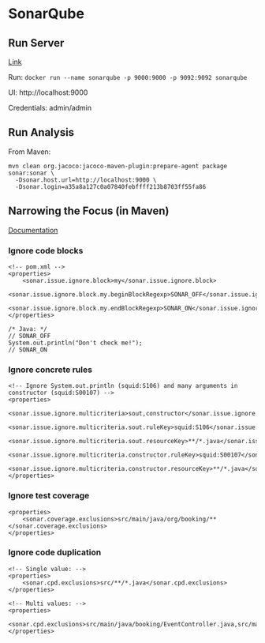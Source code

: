 # SonarQube

## Run Server
[Link](https://store.docker.com/images/sonarqube)

Run: `docker run --name sonarqube -p 9000:9000 -p 9092:9092 sonarqube`

UI: http://localhost:9000

Credentials: admin/admin

## Run Analysis
From Maven:

```
mvn clean org.jacoco:jacoco-maven-plugin:prepare-agent package sonar:sonar \
  -Dsonar.host.url=http://localhost:9000 \
  -Dsonar.login=a35a8a127c0a07840febffff213b8703ff55fa86
```

## Narrowing the Focus (in Maven)
[Documentation](https://docs.sonarqube.org/display/SONAR/Narrowing+the+Focus)
### Ignore code blocks
```
<!-- pom.xml -->
<properties>
    <sonar.issue.ignore.block>my</sonar.issue.ignore.block>
    <sonar.issue.ignore.block.my.beginBlockRegexp>SONAR_OFF</sonar.issue.ignore.block.my.beginBlockRegexp>
    <sonar.issue.ignore.block.my.endBlockRegexp>SONAR_ON</sonar.issue.ignore.block.my.endBlockRegexp>
</properties>

/* Java: */
// SONAR_OFF
System.out.println("Don't check me!");
// SONAR_ON
```
### Ignore concrete rules
```
<!-- Ignore System.out.println (squid:S106) and many arguments in constructor (squid:S00107) -->
<properties>
    <sonar.issue.ignore.multicriteria>sout,constructor</sonar.issue.ignore.multicriteria>
    <sonar.issue.ignore.multicriteria.sout.ruleKey>squid:S106</sonar.issue.ignore.multicriteria.sout.ruleKey>
    <sonar.issue.ignore.multicriteria.sout.resourceKey>**/*.java</sonar.issue.ignore.multicriteria.sout.resourceKey>
    <sonar.issue.ignore.multicriteria.constructor.ruleKey>squid:S00107</sonar.issue.ignore.multicriteria.constructor.ruleKey>
    <sonar.issue.ignore.multicriteria.constructor.resourceKey>**/*.java</sonar.issue.ignore.multicriteria.constructor.resourceKey>
</properties>
```
### Ignore test coverage
```
<properties>
    <sonar.coverage.exclusions>src/main/java/org/booking/**</sonar.coverage.exclusions>
</properties>
```
### Ignore code duplication
```
<!-- Single value: -->
<properties>
    <sonar.cpd.exclusions>src/**/*.java</sonar.cpd.exclusions>
</properties>

<!-- Multi values: -->
<properties>
    <sonar.cpd.exclusions>src/main/java/booking/EventController.java,src/main/java/booking/UserController.java</sonar.cpd.exclusions>
</properties>
```

